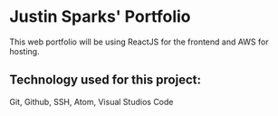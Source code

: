 # Justin Sparks' Portfolio

This web portfolio will be using ReactJS for the frontend and AWS for hosting.

## Technology used for this project:
Git,
Github,
SSH,
Atom,
Visual Studios Code 
